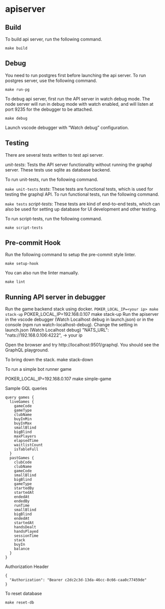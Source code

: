 # apiserver

## Build

To build api server, run the following command.

``
make build
``

## Debug

You need to run postgres first before launching the api server. To run postgres server, use the following command.

``
make run-pg
`` 

To debug api server, first run the API server in watch debug mode. The node server will run in debug mode with watch enabled, and will listen at port 9235 for the debugger to be attached. 

``
make debug
``

Launch vscode debugger with “Watch debug” configuration.


## Testing

There are several tests written to test api server. 

*unit-tests*: Tests the API server functionality without running the graphql server. These tests use sqlite as database backend.

To run unit-tests, run the following command.

``
  make unit-tests
``
*tests*: These tests are functional tests, which is used for testing the graphql API.
To run functional tests, run the following command.

``
  make tests
``
*script-tests*: These tests are kind of end-to-end tests, which can also be used for setting up database for UI development and other testing.  

To run script-tests, run the following command.

``
  make script-tests
``


## Pre-commit Hook

Run the following command to setup the pre-commit style linter.

``
make setup-hook
``

You can also run the linter manually.

``
make lint
``
## Running API server in debugger
Run the game backend stack using docker.
``
POKER_LOCAL_IP=<your ip> make stack-up
``
POKER_LOCAL_IP=192.168.0.107 make stack-up
Run the apiserver in the vscode debugger (Watch Localhost debug in launch.json) 
or in the console (npm run watch-localhost-debug).
Change the setting in launch.json (Watch Localhost debug)
    "NATS_URL": "nats://192.168.0.106:4222",      -> your ip


Open the browser and try http://localhost:9501/graphql. You should see the GraphQL playground.

To bring down the stack.
  make stack-down

To run a simple bot runner game

POKER_LOCAL_IP=192.168.0.107 make simple-game

Sample GQL queries
```
query games {
  liveGames {
    gameCode
    gameType
    clubName
    buyInMin
    buyInMax
    smallBlind
    bigBlind
    maxPlayers
    elapsedTime
    waitlistCount
    isTableFull
  }
  pastGames {
    clubCode
    clubName
    gameCode
    smallBlind
    bigBlind
    gameType
    startedBy
    startedAt
    endedAt
    endedBy
    runTime
    smallBlind
    bigBlind
    endedAt
    startedAt
    handsDealt
    handsPlayed
    sessionTime
    stack
    buyIn
    balance
  }
}
```

Authorization Header
```
{
  "Authorization": "Bearer c2dc2c3d-13da-46cc-8c66-caa0c77459de"
}
```

To reset database

```
make reset-db
```

